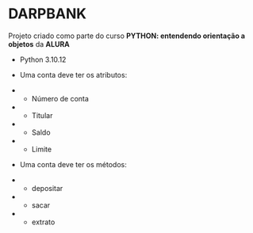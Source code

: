 # DARPBANK

Projeto criado como parte do curso **PYTHON: entendendo orientação a objetos** da **ALURA**

- Python 3.10.12


- Uma conta deve ter os atributos:
- - Número de conta
- - Titular
- - Saldo
- - Limite

- Uma conta deve ter os métodos:
- - depositar
- - sacar
- - extrato